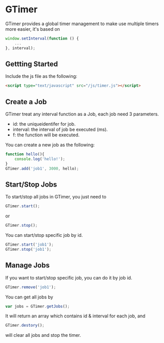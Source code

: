 # GTimer

GTimer provides a global timer management to make use multiple timers more easier, it's based on 
```javascript
window.setInterval(function () {
	...
}, interval);
```

## Gettting Started

Include the js file as the following:
```html
<script type="text/javascript" src="/js/timer.js"></script>
```

## Create a Job

GTimer treat any interval function as a Job, each job need 3 parameters.
 * id: the uniqueidentifer for job.
 * interval: the interval of job be executed (ms).
 * f: the function will be executed.

You can create a new job as the following:
```javascript
function hello(){
	console.log('hello!');
}
GTimer.add('job1', 3000, hello);
```

## Start/Stop Jobs

 To start/stop all jobs in GTimer, you just need to
 ```javascript
 GTimer.start();
 ```
 or
  ```javascript
 GTimer.stop();
 ```
You can start/stop specific job by id. 
```javascript
GTimer.start('job1');
GTimer.stop('job1');
```

## Manage Jobs

 
If you want to start/stop specific job, you can do it by job id.
```javascript
GTimer.remove('job1');
```
You can get all jobs by
```javascript
var jobs = GTimer.getJobs();
```
It will return an array which contains id & interval for each job, and 
```javascript
GTimer.destory();
```
will clear all jobs and stop the timer.
